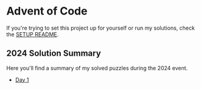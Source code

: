 # Advent of Code

If you're trying to set this project up for yourself or run my solutions, check the [SETUP README](SETUP.md).

## 2024 Solution Summary

Here you'll find a summary of my solved puzzles during the 2024 event.

- [Day 1](./lib/Day1.hs)